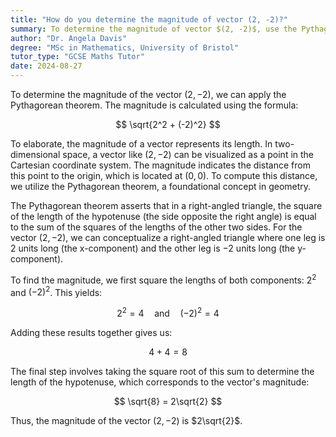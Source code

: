 ```yaml
---
title: "How do you determine the magnitude of vector (2, -2)?"
summary: To determine the magnitude of vector $(2, -2)$, use the Pythagorean theorem; $\sqrt{2^2 + (-2)^2}$.
author: "Dr. Angela Davis"
degree: "MSc in Mathematics, University of Bristol"
tutor_type: "GCSE Maths Tutor"
date: 2024-08-27
---
```


To determine the magnitude of the vector $(2, -2)$, we can apply the Pythagorean theorem. The magnitude is calculated using the formula:

$$
\sqrt{2^2 + (-2)^2}
$$

To elaborate, the magnitude of a vector represents its length. In two-dimensional space, a vector like $(2, -2)$ can be visualized as a point in the Cartesian coordinate system. The magnitude indicates the distance from this point to the origin, which is located at $(0, 0)$. To compute this distance, we utilize the Pythagorean theorem, a foundational concept in geometry.

The Pythagorean theorem asserts that in a right-angled triangle, the square of the length of the hypotenuse (the side opposite the right angle) is equal to the sum of the squares of the lengths of the other two sides. For the vector $(2, -2)$, we can conceptualize a right-angled triangle where one leg is $2$ units long (the x-component) and the other leg is $-2$ units long (the y-component).

To find the magnitude, we first square the lengths of both components: $2^2$ and $(-2)^2$. This yields:

$$
2^2 = 4 \quad \text{and} \quad (-2)^2 = 4
$$

Adding these results together gives us:

$$
4 + 4 = 8
$$

The final step involves taking the square root of this sum to determine the length of the hypotenuse, which corresponds to the vector's magnitude:

$$
\sqrt{8} = 2\sqrt{2}
$$

Thus, the magnitude of the vector $(2, -2)$ is $2\sqrt{2}$.
    